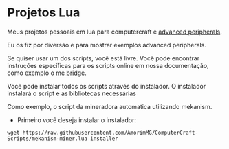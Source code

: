 # Projetos Lua

Meus projetos pessoais em lua para computercraft e [advanced peripherals](https://github.com/SirEndii/AdvancedPeripherals).

Eu os fiz por diversão e para mostrar exemplos advanced peripherals.

Se quiser usar um dos scripts, você está livre.
Você pode encontrar instruções específicas para os scripts online em nossa documentação, como exemplo o [me bridge](https://docs.advanced-peripherals.de/peripherals/me_bridge/).

Você pode instalar todos os scripts através do instalador. O instalador instalará o script e as bibliotecas necessárias

Como exemplo, o script da mineradora automatica utilizando mekanism.

- Primeiro você deseja instalar o instalador:

`wget https://raw.githubusercontent.com/AmorimMG/ComputerCraft-Scripts/mekanism-miner.lua installer`
